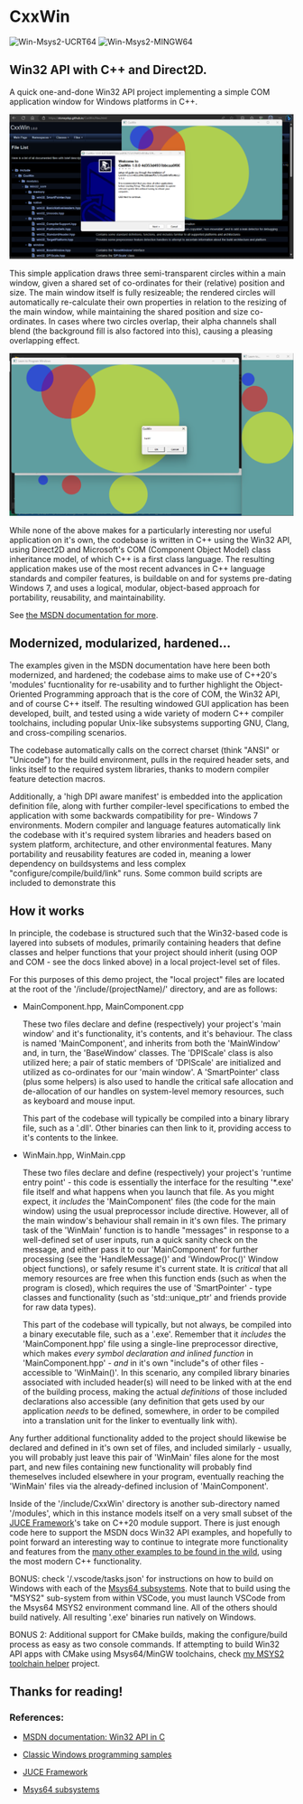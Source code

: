 # CxxWin

![Win-Msys2-UCRT64](https://github.com/StoneyDSP/CxxWin/actions/workflows/MSYS_UCRT64.yml/badge.svg)
![Win-Msys2-MINGW64](https://github.com/StoneyDSP/CxxWin/actions/workflows/MSYS_MINGW64.yml/badge.svg)

## Win32 API with C++ and Direct2D.

A quick one-and-done Win32 API project implementing a simple COM application window for Windows platforms in C++.

![Screenshot](https://raw.githubusercontent.com/StoneyDSP/CxxWin/main/share/doc/CxxWin/screenshot_installer_example.png)

This simple application draws three semi-transparent circles within a main window, given a shared set of co-ordinates for their (relative) position and size. The main window itself is fully resizeable; the rendered circles will automatically re-calculate their own properties in relation to the resizing of the main window, while maintaining the shared position and size co-ordinates. In cases where two circles overlap, their alpha channels shall blend (the background fill is also factored into this), causing a pleasing overlapping effect.

![Screenshot](https://raw.githubusercontent.com/StoneyDSP/CxxWin/main/share/doc/CxxWin/screenshot_circles_example.png)

While none of the above makes for a particularly interesting nor useful application on it's own, the codebase is written in C++ using the Win32 API, using Direct2D and Microsoft's COM (Component Object
Model) class inheritance model, of which C++ is a first class language. The resulting application makes use of the most recent advances in C++ language standards and compiler features, is buildable on and for systems pre-dating Windows 7, and uses a logical, modular, object-based approach for portability, reusability, and maintainability.

See <a href="https://learn.microsoft.com/en-us/windows/win32/learnwin32/introduction-to-windows-programming-in-c--">the MSDN documentation for more</a>.

## Modernized, modularized, hardened...

The examples given in the MSDN documentation have here been both modernized, and hardened; the codebase aims to make use of C++20's 'modules' fucntionality for re-usability and to further highlight the Object-Oriented Programming approach that is the core of COM, the Win32 API, and of course C++ itself. The resulting windowed GUI application has been developed, built, and tested using a wide variety of modern C++ compiler toolchains, including popular Unix-like subsystems supporting GNU, Clang, and cross-compiling scenarios.

The codebase automatically calls on the correct charset (think "ANSI" or "Unicode") for the build environment, pulls in the required header sets, and links itself to the required system libraries, thanks to modern compiler feature detection macros.

Additionally, a 'high DPI aware manifest' is embedded into the application definition file, along with further compiler-level specifications to embed the application with some backwards compatibility for pre- Windows 7 environments. Modern compiler and language features automatically link the codebase with it's required system libraries and headers based on system platform, architecture, and other environmental features. Many portability and reusability features are coded in, meaning a lower dependency on buildsystems and less complex "configure/compile/build/link" runs. Some common build scripts are included to demonstrate this

## How it works

In principle, the codebase is structured such that the Win32-based code is layered into subsets of modules, primarily containing headers that define classes and helper functions that your project should inherit (using OOP and COM - see the docs linked above) in a local project-level set of files.

For this purposes of this demo project, the "local project" files are located at the root of the '/include/(projectName)/' directory, and are as follows:

- MainComponent.hpp, MainComponent.cpp

    These two files declare and define (respectively) your project's 'main window' and it's functionality, it's contents, and it's behaviour. The class is named 'MainComponent', and inherits from both the 'MainWindow' and, in turn, the 'BaseWindow' classes. The 'DPIScale' class is also utilized here; a pair of static members of 'DPIScale' are initialized and utilized as co-ordinates for our 'main window'. A 'SmartPointer' class (plus some helpers) is also used to handle the critical safe allocation and de-allocation of our handles on system-level memory resources, such as keyboard and mouse input.

    This part of the codebase will typically be compiled into a binary library file, such as a '.dll'. Other binaries can then link to it, providing access to it's contents to the linkee.

- WinMain.hpp, WinMain.cpp

    These two files declare and define (respectively) your project's 'runtime entry point' - this code is essentially the interface for the resulting '*.exe' file itself and what happens when you launch that file. As you might expect, it *includes* the 'MainComponent' files (the code for the main window) using the usual preprocessor include directive. However, all of the main window's behaviour shall remain in it's own files. The primary task of the 'WinMain' function is to handle "messages" in response to a well-defined set of user inputs, run a quick sanity check on the message, and either pass it to our 'MainComponent' for further processing (see the 'HandleMessage()' and 'WindowProc()' Window object functions), or safely resume it's current state. It is *critical* that all memory resources are free when this function ends (such as when the program is closed), which requires the use of 'SmartPointer' - type classes and functionality (such as 'std::unique_ptr' and friends provide for raw data types).

    This part of the codebase will typically, but not always, be compiled into a binary executable file, such as a '.exe'. Remember that it *includes* the 'MainComponent.hpp' file using a single-line preprocessor directive, which makes *every symbol declaration and inlined function* in 'MainComponent.hpp' - *and* in it's own "include"s of other files - accessible to 'WinMain()'. In this scenario, any compiled library binaries associated with included header(s) will need to be linked with at the end of the building process, making the actual *definitions* of those included declarations also accessible (any definition that gets used by our application *needs* to be defined, somewhere, in order to be compiled into a translation unit for the linker to eventually link with).

Any further additional functionality added to the project should likewise be declared and defined in it's own set of files, and included similarly - usually, you will probably just leave this pair of 'WinMain' files alone for the most part, and new files containing new functionality will probably find themeselves included elsewhere in your program, eventually reaching the 'WinMain' files via the already-defined inclusion of 'MainComponent'.

Inside of the '/include/CxxWin' directory is another sub-directory named '/modules', which in this instance models itself on a very small subset of the <a href="https://github.com/juce-framework/JUCE.git">JUCE Framework</a>'s take on C++20 module support. There is just enough code here to support the MSDN docs Win32 API examples, and hopefully to point forward an interesting way to continue to integrate more functionality and features from the <a href="https://github.com/microsoft/Windows-classic-samples.git">many other examples to be found in the wild</a>, using the most modern C++ functionality.

BONUS: check '/.vscode/tasks.json' for instructions on how to build on Windows with each of the <a href="https://www.msys2.org/docs/environments/">Msys64 subsystems</a>. Note that to build using the "MSYS2" sub-system from within VSCode, you must launch VSCode from the Msys64 MSYS2 environment command line. All of the others should build natively. All resulting '.exe' binaries run natively on Windows.

BONUS 2: Additional support for CMake builds, making the configure/build process as easy as two console commands. If attempting to build Win32 API apps with CMake using Msys64/MinGW toolchains, check <a href="https://github.com/StoneyDSP/msys2-toolchain.git">my MSYS2 toolchain helper</a> project.

## Thanks for reading!

### References:

- <a href="https://learn.microsoft.com/en-us/windows/win32/learnwin32/introduction-to-windows-programming-in-c--">MSDN documentation: Win32 API in C</a>

- <a href="https://github.com/microsoft/Windows-classic-samples.git">Classic Windows programming samples</a>

- <a href="https://github.com/juce-framework/JUCE.git">JUCE Framework</a>

- <a href="https://www.msys2.org/docs/environments/">Msys64 subsystems</a>
